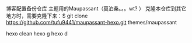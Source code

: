博客配置备份仓库
主题用的Maupassant（莫泊桑。。。wt? ）
克隆本仓库到其它地方时，需要克隆下来：$ git clone https://github.com/tufu9441/maupassant-hexo.git themes/maupassant

hexo clean 
hexo g
hexo d